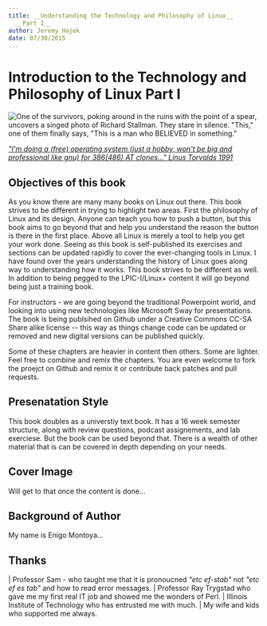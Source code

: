 ```yaml
---
title: __Understanding the Technology and Philosophy of Linux__
  __Part I__
author: Jeremy Hajek
date: 07/30/2015
...
```


# Introduction to the Technology and Philosophy of Linux Part I

![*One of the survivors, poking around in the ruins with the point of a spear, uncovers a singed photo of Richard Stallman. They stare in silence. "This," one of them finally says, "This is a man who BELIEVED in something."*](http://imgs.xkcd.com/comics/operating_systems.png "Operating Systems")

[*"I'm doing a (free) operating system (just a hobby, won't be big and professional like gnu) for 386(486) AT clones..." Linus Torvalds 1991*](https://groups.google.com/forum/?hl=en#!msg/comp.os.minix/dlNtH7RRrGA/SwRavCzVE7gJ "Initial Post About Linux.")

## Objectives of this book

  As you know there are many many books on Linux out there.  This book strives to be different in trying to highlight two areas.  First the philosophy of Linux and its design.  Anyone can teach you how to push a button, but this book aims to go beyond that and help you understand the reason the button is there in the first place.  Above all Linux is merely a tool to help you get your work done.  Seeing as this book is self-published its exercises and sections can be updated rapidly to cover the ever-changing tools in Linux. I have found over the years understanding the history of Linux goes along way to understanding how it works.  This book strives to be different as well.  In addition to being pegged to the LPIC-I/Linux+ content it will go beyond being just a training book.  
  
  For instructors - we are going beyond the traditional Powerpoint world, and looking into using new technologies like Microsoft Sway for presentations. The book is being publsihed on Github under a Creative Commons CC-SA Share alike license -- this way as things change code can be updated or removed and new digital versions can be published quickly.  

  Some of these chapters are heavier in content then others.  Some are lighter.  Feel free to combine and remix the chapters.  You are even welcome to fork the proejct on Github and remix it or contribute back patches and pull requests.

## Presenatation Style

 This book doubles as a universtiy text book.  It has a 16 week semester structure, along with review questions, podcast assignements, and lab exerciese.  But the book can be used beyond that.  There is a wealth of other material that is can be covered in depth depending on your needs. 

## Cover Image
  
 Will get to that once the content is done...

## Background of Author

My name is Enigo Montoya...

## Thanks 

| Professor Sam - who taught me that it is pronoucned *"etc ef-stab"* not *"etc ef es tab"* and how to read error messages. 
| Professor Ray Trygstad who gave me my first real IT job and showed me the wonders of Perl.
| Illinois Institute of Technology who has entrusted me with much.
| My wife and kids who supported me always.

